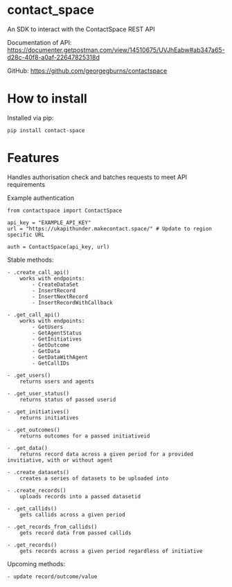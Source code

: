 # contact_space

An SDK to interact with the ContactSpace REST API

Documentation of API: https://documenter.getpostman.com/view/14510675/UVJhEabw#ab347a65-d28c-40f8-a0af-22647825318d 

GitHub: https://github.com/georgegburns/contactspace 

# How to install

Installed via pip:

    pip install contact-space


# Features
Handles authorisation check and batches requests to meet API requirements

Example authentication

    from contactspace import ContactSpace
    
    api_key = "EXAMPLE_API_KEY"
    url = "https://ukapithunder.makecontact.space/" # Update to region specific URL
    
    auth = ContactSpace(api_key, url)

Stable methods:

    - .create_call_api() 
        works with endpoints:
            - CreateDataSet
            - InsertRecord
            - InsertNextRecord
            - InsertRecordWithCallback

    - .get_call_api()
        works with endpoints:
            - GetUsers
            - GetAgentStatus
            - GetInitiatives
            - GetOutcome
            - GetData
            - GetDataWithAgent
            - GetCallIDs

    - .get_users()
        returns users and agents

    - .get_user_status()
        returns status of passed userid

    - .get_initiatives()
        returns initiatives

    - .get_outcomes()
        returns outcomes for a passed initiativeid

    - .get_data()
        returns record data across a given period for a provided invitiative, with or without agent

    - .create_datasets()
        creates a series of datasets to be uploaded into

    - .create_records()
        uploads records into a passed datasetid

    - .get_callids()
        gets callids across a given period

    - .get_records_from_callids()
        gets record data from passed callids

    - .get_records()
        gets records across a given period regardless of initiative
    

Upcoming methods:

    - update record/outcome/value

